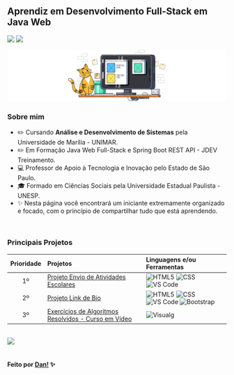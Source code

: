 ## Aprendiz em Desenvolvimento Full-Stack em Java Web

<p align="left">
  <a href="https://www.linkedin.com/in/dan-vasques-carvalho/"><img src="http://img.shields.io/badge/-Dan%20Vasques-FF4500?style=flat-square&logo=Linkedin&logoColor=white"></a>
    <a href="mailto:dan.vasques@outlook.com.br"><img src="http://img.shields.io/badge/-dan.vasques@outlook.com.br-FF4500?style=flat-square&logo=Gmail&logoColor=white">
    </a>
</p>

<img src="/assets/image/image/cat (851 x 200 px).svg">

### Sobre mim

- ✏️ Cursando **Análise e Desenvolvimento de Sistemas** pela Universidade de Marília - UNIMAR.
- ✏️ Em Formação Java Web Full-Stack e Spring Boot REST API - JDEV Treinamento.
- 💻 Professor de Apoio à Tecnologia e Inovação pelo Estado de São Paulo.
- 🎓 Formado em Ciências Sociais pela Universidade Estadual Paulista - UNESP.
- ✨ Nesta página você encontrará um iniciante extremamente organizado e focado, com o princípio de compartilhar tudo que está aprendendo.

<br>

### Principais Projetos

| Prioridade |    Projetos                                               | Linguagens e/ou Ferramentas                         |
|   :---:    |     :---                                                  |          :---                                       |
|    1º      | [Projeto Envio de Atividades Escolares][1]                | ![HTML5][2] ![CSS][3] ![VS Code][4]                 |
|    2º      | [Projeto Link de Bio][5]                                  | ![HTML5][2] ![CSS][3] ![VS Code][4] ![Bootstrap][9] |
|    3º      | [Exercícios de Algoritmos Resolvidos - Curso em Vídeo][7] | ![Visualg][8]                                       |

[1]: https://github.com/danvasquesc/projeto-envio-de-atividades
[2]: https://img.shields.io/badge/HTML5-E34F26?style=for-the-badge&logo=html5&logoColor=white
[3]: https://img.shields.io/badge/-CSS3-254BDD?style=for-the-badge&logo=css3&logoColor=white
[4]: https://img.shields.io/badge/Visual_Studio_Code-0069B9?style=for-the-badge&logo=vscode&logoColor=white
[5]: https://github.com/danvasquesc/link-bio
[6]: https://img.shields.io/badge/Front_end_Editor-6eff51?style=for-the-badge&logo=front%20end%20editor&logoColor=white
[7]: https://github.com/danvasquesc/algoritmos-curso_em_video
[8]: https://img.shields.io/badge/Visualg_2.5-d3d3d3?style=for-the-badge&logo=front%20end%20editor&logoColor=white
[9]: https://img.shields.io/badge/Bootstrap-7432FA?style=for-the-badge&logo=bootstrap&logoColor=white

<br>

<div style="display: flex;"><img width="50%" src="https://github-readme-stats.vercel.app/api?username=danvasquesc&show_icons=true&theme=codeSTACKr"></div>

<br>

#### Feito por [Dan!](https://github.com/danvasquesc) ✨
